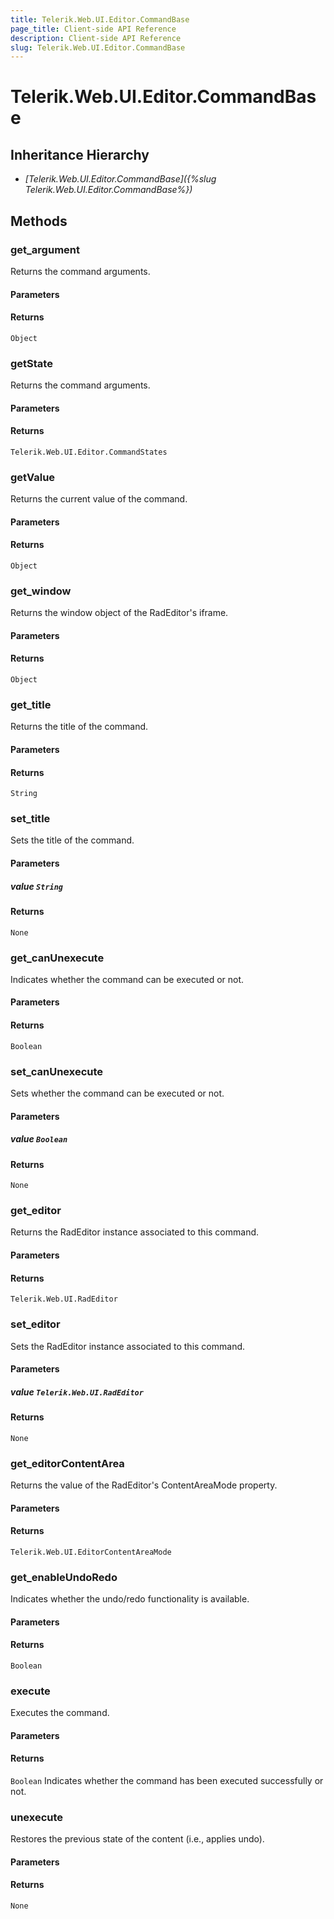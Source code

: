 ```yaml
---
title: Telerik.Web.UI.Editor.CommandBase
page_title: Client-side API Reference
description: Client-side API Reference
slug: Telerik.Web.UI.Editor.CommandBase
---
```


# Telerik.Web.UI.Editor.CommandBase

## Inheritance Hierarchy

* *[Telerik.Web.UI.Editor.CommandBase]({%slug Telerik.Web.UI.Editor.CommandBase%})*

## Methods

### get_argument

Returns the command arguments. 

#### Parameters

#### Returns

`Object`  

### getState

Returns the command arguments. 

#### Parameters

#### Returns

`Telerik.Web.UI.Editor.CommandStates`  

### getValue

Returns the current value of the command.

#### Parameters

#### Returns

`Object`

### get_window

Returns the window object of the RadEditor's iframe. 

#### Parameters

#### Returns

`Object`

### get_title

Returns the title of the command.

#### Parameters

#### Returns

`String`

### set_title

Sets the title of the command.

#### Parameters

##### value `String`

#### Returns

`None`

### get_canUnexecute

Indicates whether the command can be executed or not.

#### Parameters

#### Returns

`Boolean`

### set_canUnexecute

Sets whether the command can be executed or not.

#### Parameters

##### value `Boolean`

#### Returns

`None`

### get_editor

Returns the RadEditor instance associated to this command.

#### Parameters

#### Returns

`Telerik.Web.UI.RadEditor`

### set_editor

Sets the RadEditor instance associated to this command.

#### Parameters

##### value `Telerik.Web.UI.RadEditor`

#### Returns

`None`

### get_editorContentArea

Returns the value of the RadEditor's ContentAreaMode property.

#### Parameters

#### Returns

`Telerik.Web.UI.EditorContentAreaMode`

### get_enableUndoRedo

Indicates whether the undo/redo functionality is available. 

#### Parameters

#### Returns

`Boolean`

### execute

Executes the command.

#### Parameters

#### Returns

`Boolean` Indicates whether the command has been executed successfully or not.

### unexecute

Restores the previous state of the content (i.e., applies undo).

#### Parameters

#### Returns

`None`





